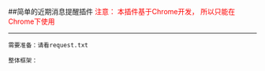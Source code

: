 ##简单的近期消息提醒插件
<span style="color:red">注意： 本插件基于Chrome开发， 所以只能在Chrome下使用</span>

---

```
需要准备：请看request.txt

整体框架：
```
